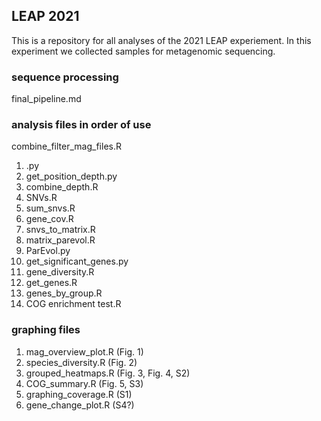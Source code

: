 ## LEAP 2021
This is a repository for all analyses of the 2021 LEAP experiement. In this experiment we collected samples for metagenomic sequencing.

### sequence processing 

final_pipeline.md

### analysis files in order of use

combine_filter_mag_files.R
1. .py
2. get_position_depth.py
3. combine_depth.R
4. SNVs.R
5. sum_snvs.R
6. gene_cov.R
7. snvs_to_matrix.R
8. matrix_parevol.R
9. ParEvol.py
10. get_significant_genes.py
11. gene_diversity.R
12. get_genes.R
13. genes_by_group.R
14. COG enrichment test.R


### graphing files

1. mag_overview_plot.R (Fig. 1)
2. species_diversity.R (Fig. 2)
3. grouped_heatmaps.R (Fig. 3, Fig. 4, S2)
4. COG_summary.R (Fig. 5, S3)
5. graphing_coverage.R (S1)
6. gene_change_plot.R (S4?)


